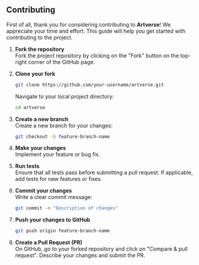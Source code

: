 ## Contributing

First of all, thank you for considering contributing to **Artverse**! We appreciate your time and effort. This guide will help you get started with contributing to the project.

1. **Fork the repository**  
   Fork the project repository by clicking on the "Fork" button on the top-right corner of the GitHub page.

2. **Clone your fork**  
   ```bash
   git clone https://github.com/your-username/artverse.git
   ```
   Navigate to your local project directory:
   ```bash
   cd artverse
   ```

3. **Create a new branch**  
   Create a new branch for your changes:
   ```bash
   git checkout -b feature-branch-name
   ```

4. **Make your changes**  
   Implement your feature or bug fix.

5. **Run tests**  
   Ensure that all tests pass before submitting a pull request. If applicable, add tests for new features or fixes.

6. **Commit your changes**  
   Write a clear commit message:
   ```bash
   git commit -m "Description of changes"
   ```

7. **Push your changes to GitHub**  
   ```bash
   git push origin feature-branch-name
   ```

8. **Create a Pull Request (PR)**  
   On GitHub, go to your forked repository and click on "Compare & pull request". Describe your changes and submit the PR.
